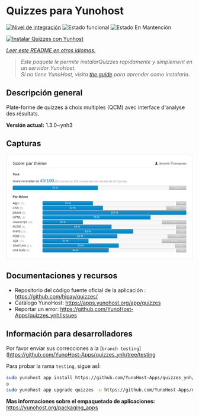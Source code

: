 <!--
Este archivo README esta generado automaticamente<https://github.com/YunoHost/apps/tree/master/tools/readme_generator>
No se debe editar a mano.
-->

# Quizzes para Yunohost

[![Nivel de integración](https://dash.yunohost.org/integration/quizzes.svg)](https://ci-apps.yunohost.org/ci/apps/quizzes/) ![Estado funcional](https://ci-apps.yunohost.org/ci/badges/quizzes.status.svg) ![Estado En Mantención](https://ci-apps.yunohost.org/ci/badges/quizzes.maintain.svg)

[![Instalar Quizzes con Yunhost](https://install-app.yunohost.org/install-with-yunohost.svg)](https://install-app.yunohost.org/?app=quizzes)

*[Leer este README en otros idiomas.](./ALL_README.md)*

> *Este paquete le permite instalarQuizzes rapidamente y simplement en un servidor YunoHost.*  
> *Si no tiene YunoHost, visita [the guide](https://yunohost.org/install) para aprender como instalarla.*

## Descripción general

Plate-forme de quizzes à choix multiples (QCM) avec interface d'analyse des résultats.


**Versión actual:** 1.3.0~ynh3

## Capturas

![Captura de Quizzes](./doc/screenshots/score_par_theme.png)

## Documentaciones y recursos

- Repositorio del código fuente oficial de la aplicación : <https://github.com/hipay/quizzes/>
- Catálogo YunoHost: <https://apps.yunohost.org/app/quizzes>
- Reportar un error: <https://github.com/YunoHost-Apps/quizzes_ynh/issues>

## Información para desarrolladores

Por favor enviar sus correcciones a la [`branch testing`](https://github.com/YunoHost-Apps/quizzes_ynh/tree/testing

Para probar la rama `testing`, sigue asÍ:

```bash
sudo yunohost app install https://github.com/YunoHost-Apps/quizzes_ynh/tree/testing --debug
o
sudo yunohost app upgrade quizzes -u https://github.com/YunoHost-Apps/quizzes_ynh/tree/testing --debug
```

**Mas informaciones sobre el empaquetado de aplicaciones:** <https://yunohost.org/packaging_apps>

